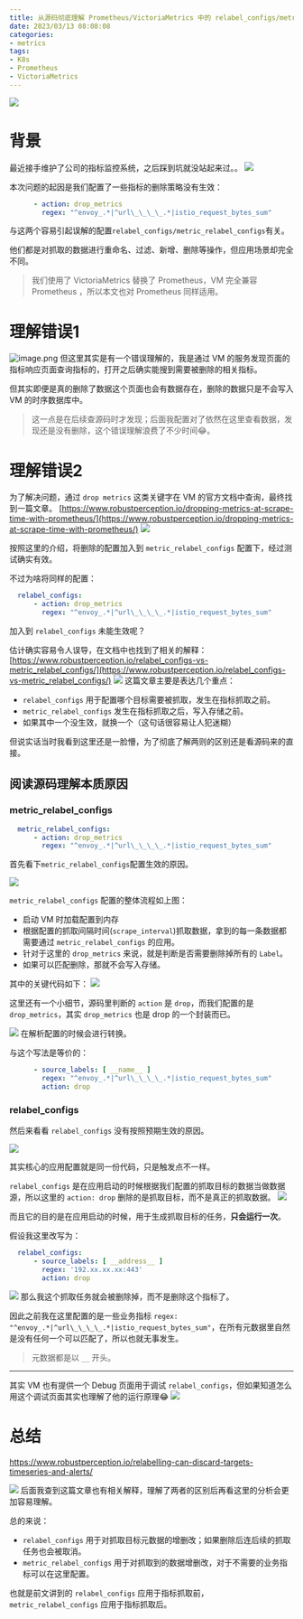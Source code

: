 ```yaml
---
title: 从源码彻底理解 Prometheus/VictoriaMetrics 中的 relabel_configs/metric_relabel_configs 配置
date: 2023/03/13 08:08:08 
categories: 
- metrics
tags: 
- K8s
- Prometheus
- VictoriaMetrics
---
```



![](https://s2.loli.net/2023/03/11/Xxp5yNTH1ASBk3Z.png)
# 背景
最近接手维护了公司的指标监控系统，之后踩到坑就没站起来过。。
![](https://s2.loli.net/2023/03/11/UwBJ28ZafziRsQS.png)

<!--more-->

本次问题的起因是我们配置了一些指标的删除策略没有生效：

```yaml
      - action: drop_metrics
        regex: "^envoy_.*|^url\_\_\_\_.*|istio_request_bytes_sum"
```

与这两个容易引起误解的配置`relabel_configs/metric_relabel_configs`有关。

他们都是对抓取的数据进行重命名、过滤、新增、删除等操作，但应用场景却完全不同。

> 我们使用了 VictoriaMetrics 替换了 Prometheus，VM 完全兼容 Prometheus ，所以本文也对 Prometheus 同样适用。


# 理解错误1

![image.png](https://s2.loli.net/2023/03/12/9oYRlCGTZaNuc5j.png)
但这里其实是有一个错误理解的，我是通过 VM 的服务发现页面的指标响应页面查询指标的，打开之后确实能搜到需要被删除的相关指标。

但其实即便是真的删除了数据这个页面也会有数据存在，删除的数据只是不会写入 VM 的时序数据库中。

> 这一点是在后续查源码时才发现；后面我配置对了依然在这里查看数据，发现还是没有删除，这个错误理解浪费了不少时间😂。

# 理解错误2

为了解决问题，通过 `drop metrics` 这类关键字在 VM 的官方文档中查询，最终找到一篇文章。
[https://www.robustperception.io/dropping-metrics-at-scrape-time-with-prometheus/](https://www.robustperception.io/dropping-metrics-at-scrape-time-with-prometheus/)
![](https://s2.loli.net/2023/03/12/oRQKnf7u6j3Ulq5.png)

按照这里的介绍，将删除的配置加入到 `metric_relabel_configs` 配置下，经过测试确实有效。

不过为啥将同样的配置：

```yaml
  relabel_configs:
      - action: drop_metrics
        regex: "^envoy_.*|^url\_\_\_\_.*|istio_request_bytes_sum"
```

加入到 `relabel_configs` 未能生效呢？

估计确实容易令人误导，在文档中也找到了相关的解释：
[https://www.robustperception.io/relabel_configs-vs-metric_relabel_configs/](https://www.robustperception.io/relabel_configs-vs-metric_relabel_configs/)
![](https://s2.loli.net/2023/03/12/xyaqKjkf85YZzeA.png)
这篇文章主要是表达几个重点：
- `relabel_configs` 用于配置哪个目标需要被抓取，发生在指标抓取之前。
- `metric_relabel_configs` 发生在指标抓取之后，写入存储之前。
- 如果其中一个没生效，就换一个（这句话很容易让人犯迷糊）

但说实话当时我看到这里还是一脸懵，为了彻底了解两则的区别还是看源码来的直接。


## 阅读源码理解本质原因

### metric_relabel_configs

```yaml
  metric_relabel_configs:
      - action: drop_metrics
        regex: "^envoy_.*|^url\_\_\_\_.*|istio_request_bytes_sum"
```
首先看下`metric_relabel_configs`配置生效的原因。

![](https://s2.loli.net/2023/03/12/dWA4a3kzGPIxFEX.png)

`metric_relabel_configs` 配置的整体流程如上图：

- 启动 VM 时加载配置到内存
- 根据配置的抓取间隔时间(`scrape_interval`)抓取数据，拿到的每一条数据都需要通过 `metric_relabel_configs` 的应用。
- 针对于这里的 `drop_metrics` 来说，就是判断是否需要删除掉所有的 `Label`。
- 如果可以匹配删除，那就不会写入存储。


其中的关键代码如下：
![](https://s2.loli.net/2023/03/12/ZlIKFDbhLVpx8Om.png)

这里还有一个小细节，源码里判断的 `action` 是 `drop`，而我们配置的是 `drop_metrics`，其实 `drop_metrics` 也是 drop 的一个封装而已。

![](https://s2.loli.net/2023/03/12/2kQ9rSBsJ3IuAwm.png)
在解析配置的时候会进行转换。

与这个写法是等价的：
```yaml
      - source_labels: [ __name__ ]
        regex: "^envoy_.*|^url\_\_\_\_.*|istio_request_bytes_sum"
        action: drop
```

### relabel_configs

然后来看看 `relabel_configs` 没有按照预期生效的原因。

![](https://s2.loli.net/2023/03/12/itlzeXC8DNhpQf4.png)

其实核心的应用配置就是同一份代码，只是触发点不一样。

`relabel_configs` 是在应用启动的时候根据我们配置的抓取目标的数据当做数据源，所以这里的 `action: drop` 删除的是抓取目标，而不是真正的抓取数据。
![](https://s2.loli.net/2023/03/12/qXbwjh5e3uRds4z.png)

而且它的目的是在应用启动的时候，用于生成抓取目标的任务，**只会运行一次**。

假设我这里改写为：

```yaml
  relabel_configs:
      - source_labels: [ __address__ ]
        regex: '192.xx.xx.xx:443'
        action: drop
```
![](https://s2.loli.net/2023/03/12/SfJnMP547ltQohW.png)
那么我这个抓取任务就会被删除掉，而不是删除这个指标了。

因此之前我在这里配置的是一些业务指标 `regex: "^envoy_.*|^url\_\_\_\_.*|istio_request_bytes_sum"`，在所有元数据里自然是没有任何一个可以匹配了，所以也就无事发生。
> 元数据都是以 `__` 开头。

----

其实 VM 也有提供一个 Debug 页面用于调试 `relabel_configs`，但如果知道怎么用这个调试页面其实也理解了他的运行原理😂
![](https://s2.loli.net/2023/03/12/q8KAwpOsBMIEXT3.png)


# 总结

https://www.robustperception.io/relabelling-can-discard-targets-timeseries-and-alerts/ 

![](https://s2.loli.net/2023/03/12/lJsntMyoCruRYi7.png)
后面我查到这篇文章也有相关解释，理解了两者的区别后再看这里的分析会更加容易理解。

总的来说：
- `relabel_configs` 用于对抓取目标元数据的增删改；如果删除后连后续的抓取任务也会被取消。
- `metric_relabel_configs` 用于对抓取到的数据增删改，对于不需要的业务指标可以在这里配置。

也就是前文讲到的 `relabel_configs` 应用于指标抓取前，`metric_relabel_configs` 应用于指标抓取后。
